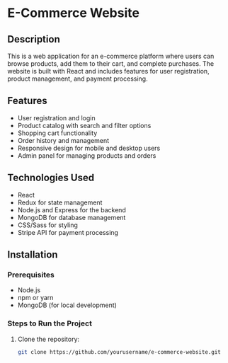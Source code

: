 # E-Commerce Website

## Description
This is a web application for an e-commerce platform where users can browse products, add them to their cart, and complete purchases. The website is built with React and includes features for user registration, product management, and payment processing.

## Features
- User registration and login
- Product catalog with search and filter options
- Shopping cart functionality
- Order history and management
- Responsive design for mobile and desktop users
- Admin panel for managing products and orders

## Technologies Used
- React
- Redux for state management
- Node.js and Express for the backend
- MongoDB for database management
- CSS/Sass for styling
- Stripe API for payment processing

## Installation

### Prerequisites
- Node.js
- npm or yarn
- MongoDB (for local development)

### Steps to Run the Project
1. Clone the repository:
   ```bash
   git clone https://github.com/yourusername/e-commerce-website.git
